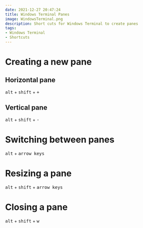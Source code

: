 ```yaml
---
date: 2021-12-27 20:47:24
title: Windows Terminal Panes
image: WindowsTerminal.png
description: Short cuts for Windows Terminal to create panes
tags: 
- Windows Terminal
- Shortcuts
---
```


# Creating a new pane

## Horizontal pane

<kbd>alt</kbd> + <kbd>shift</kbd> + <kbd>+</kbd>

## Vertical pane

<kbd>alt</kbd> + <kbd>shift</kbd> + <kbd>-</kbd>

# Switching between panes

<kbd>alt</kbd> + <kbd>arrow keys</kbd>

# Resizing a pane

<kbd>alt</kbd> + <kbd>shift</kbd> + <kbd>arrow keys</kbd>

# Closing a pane

<kbd>alt</kbd> + <kbd>shift</kbd> + <kbd>w</kbd>
